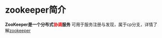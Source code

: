 # zookeeper简介

**ZooKeeper是一个分布式<span style='color:red'>协调</span>服务** 可用于服务注册与发现，属于cp分支，详情了解[zookeeper](../../zookeeper/zookeeper简介.md)